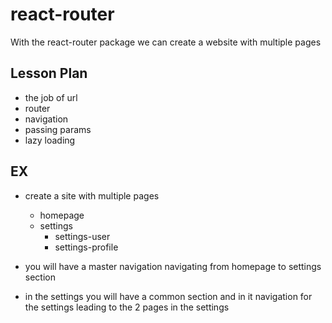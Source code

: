 # react-router

With the react-router package we can create a website with multiple pages

## Lesson Plan

- the job of url
- router
- navigation
- passing params
- lazy loading

## EX

- create a site with multiple pages
  - homepage
  - settings
    - settings-user
	- settings-profile
	
- you will have a master navigation navigating from homepage to settings section
- in the settings you will have a common section and in it navigation for the settings leading to the 2 pages in the settings